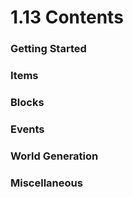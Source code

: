 # 1.13 Contents

### Getting Started

### Items

### Blocks

### Events

### World Generation

### Miscellaneous

